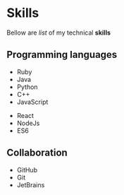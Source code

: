# Skills 

Bellow are _list_ of my technical **skills** 

## Programming languages 

- Ruby 
- Java 
- Python 
- C++
- JavaScript 
* React 
* NodeJs
* ES6 


## Collaboration 
- GitHub 
- Git
- JetBrains 
